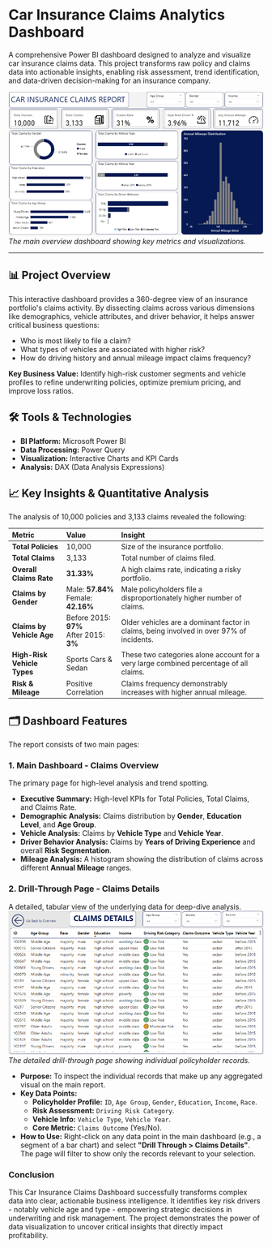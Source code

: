 # Car Insurance Claims Analytics Dashboard

A comprehensive Power BI dashboard designed to analyze and visualize car insurance claims data. This project transforms raw policy and claims data into actionable insights, enabling risk assessment, trend identification, and data-driven decision-making for an insurance company.

![Dashboard Screenshot](/Images/Overview.png)
*The main overview dashboard showing key metrics and visualizations.*

---

## 📊 Project Overview

This interactive dashboard provides a 360-degree view of an insurance portfolio's claims activity. By dissecting claims across various dimensions like demographics, vehicle attributes, and driver behavior, it helps answer critical business questions:
*   Who is most likely to file a claim?
*   What types of vehicles are associated with higher risk?
*   How do driving history and annual mileage impact claims frequency?

**Key Business Value:** Identify high-risk customer segments and vehicle profiles to refine underwriting policies, optimize premium pricing, and improve loss ratios.

## 🛠️ Tools & Technologies

*   **BI Platform:** Microsoft Power BI
*   **Data Processing:** Power Query
*   **Visualization:** Interactive Charts and KPI Cards
*   **Analysis:** DAX (Data Analysis Expressions)

## 📈 Key Insights & Quantitative Analysis

The analysis of 10,000 policies and 3,133 claims revealed the following:

| Metric | Value | Insight |
| :--- | :--- | :--- |
| **Total Policies** | 10,000 | Size of the insurance portfolio. |
| **Total Claims** | 3,133 | Total number of claims filed. |
| **Overall Claims Rate** | **31.33%** | A high claims rate, indicating a risky portfolio. |
| **Claims by Gender** | Male: **57.84%**<br>Female: **42.16%** | Male policyholders file a disproportionately higher number of claims. |
| **Claims by Vehicle Age** | Before 2015: **97%**<br>After 2015: **3%** | Older vehicles are a dominant factor in claims, being involved in over 97% of incidents. |
| **High-Risk Vehicle Types** | Sports Cars & Sedan | These two categories alone account for a very large combined percentage of all claims. |
| **Risk & Mileage** | Positive Correlation | Claims frequency demonstrably increases with higher annual mileage. |

## 🗂️ Dashboard Features

The report consists of two main pages:

### 1. Main Dashboard - Claims Overview
The primary page for high-level analysis and trend spotting.
*   **Executive Summary:** High-level KPIs for Total Policies, Total Claims, and Claims Rate.
*   **Demographic Analysis:** Claims distribution by **Gender**, **Education Level**, and **Age Group**.
*   **Vehicle Analysis:** Claims by **Vehicle Type** and **Vehicle Year**.
*   **Driver Behavior Analysis:** Claims by **Years of Driving Experience** and overall **Risk Segmentation**.
*   **Mileage Analysis:** A histogram showing the distribution of claims across different **Annual Mileage** ranges.

### 2. Drill-Through Page - Claims Details
A detailed, tabular view of the underlying data for deep-dive analysis.
![Drill-Through Screenshot](/Images/Claims%20Details.png)
*The detailed drill-through page showing individual policyholder records.*

*   **Purpose:** To inspect the individual records that make up any aggregated visual on the main report.
*   **Key Data Points:**
    *   **Policyholder Profile:** `ID`, `Age Group`, `Gender`, `Education`, `Income`, `Race`.
    *   **Risk Assessment:** `Driving Risk Category`.
    *   **Vehicle Info:** `Vehicle Type`, `Vehicle Year`.
    *   **Core Metric:** `Claims Outcome` (Yes/No).
*   **How to Use:** Right-click on any data point in the main dashboard (e.g., a segment of a bar chart) and select **"Drill Through > Claims Details"**. The page will filter to show only the records relevant to your selection.


### Conclusion
This Car Insurance Claims Dashboard successfully transforms complex data into clear, actionable business intelligence. It identifies key risk drivers - notably vehicle age and type - empowering strategic decisions in underwriting and risk management. The project demonstrates the power of data visualization to uncover critical insights that directly impact profitability.